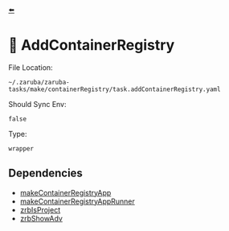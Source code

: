 [⬅️](../README.md)

# 🧰 AddContainerRegistry

File Location:

    ~/.zaruba/zaruba-tasks/make/containerRegistry/task.addContainerRegistry.yaml

Should Sync Env:

    false

Type:

    wrapper


## Dependencies

* [makeContainerRegistryApp](makeContainerRegistryApp.md)
* [makeContainerRegistryAppRunner](makeContainerRegistryAppRunner.md)
* [zrbIsProject](zrbIsProject.md)
* [zrbShowAdv](zrbShowAdv.md)